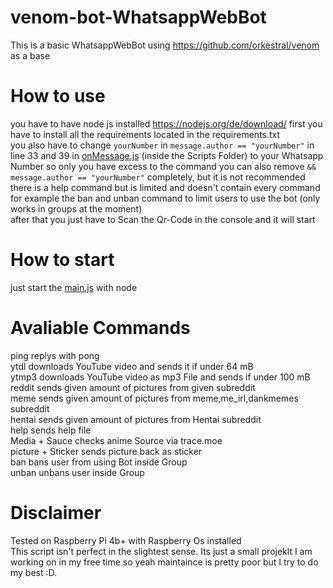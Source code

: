 # venom-bot-WhatsappWebBot

This is a basic WhatsappWebBot using https://github.com/orkestral/venom as a base

# How to use
you have to have node js installed https://nodejs.org/de/download/
first you have to install all the requirements located in the requirements.txt <br>
you also have to change `yourNumber` in `message.author == "yourNumber"` in line 33 and 39 in [onMessage.js](Scripts/onMessage.js) (inside the Scripts Folder) to your Whatsapp Number so only you have excess to the command you can also remove  `&& message.author == "yourNumber"` completely, but it is not recommended <br>
there is a help command but is limited and doesn't contain every command for example the ban and unban command to limit users to use the bot (only works in groups at the moment) <br>
after that you just have to Scan the Qr-Code in the console and it will start 

# How to start

just start the [main.js](Scripts/main.js) with node

# Avaliable Commands
ping replys with pong<br>
ytdl downloads YouTube video and sends it if under 64 mB <br>
ytmp3 downloads YouTube video as mp3 File and sends if under 100 mB<br>
reddit sends given amount of pictures from given subreddit <br>
meme sends given amount of pictures from meme,me_irl,dankmemes subreddit<br>
hentai sends given amount of pictures from Hentai subreddit <br>
help sends help file<br>
Media + Sauce checks anime Source via trace.moe<br>
picture + Sticker sends picture back as sticker<br>
ban bans user from using Bot inside Group<br>
unban unbans user inside Group <br>

# Disclaimer
Tested on Raspberry Pi 4b+ with Raspberry Os installed <br>
This script isn't perfect in the slightest sense. Its just a small projeklt I am working on in my free time so yeah maintaince is pretty poor but I try to do my best :D.
